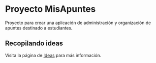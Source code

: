 # Proyecto MisApuntes #

Proyecto para crear una aplicación de administración y organización de apuntes destinado a estudiantes.

## Recopilando ideas ##

Visita la página de [Ideas](http://code.google.com/p/qapuntes/wiki/Ideas) para más información.
